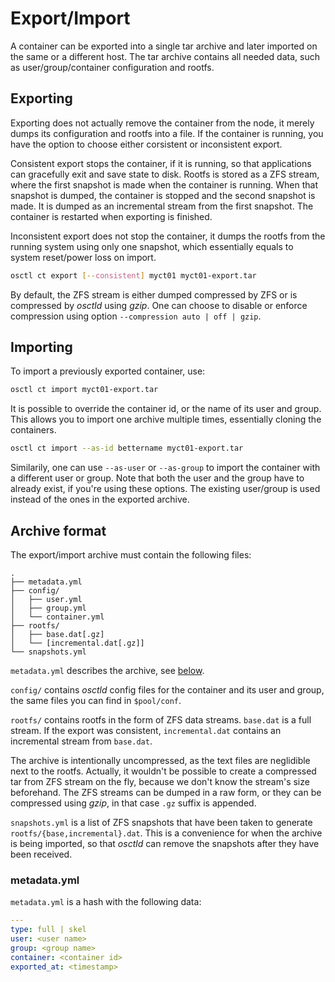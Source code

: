 # Export/Import
A container can be exported into a single tar archive and later imported
on the same or a different host. The tar archive contains all needed data,
such as user/group/container configuration and rootfs.

## Exporting
Exporting does not actually remove the container from the node, it merely
dumps its configuration and rootfs into a file. If the container is running,
you have the option to choose either corsistent or inconsistent export.

Consistent export stops the container, if it is running, so that applications
can gracefully exit and save state to disk. Rootfs is stored as a ZFS stream,
where the first snapshot is made when the container is running. When that
snapshot is dumped, the container is stopped and the second snapshot is made.
It is dumped as an incremental stream from the first snapshot. The container is
restarted when exporting is finished.

Inconsistent export does not stop the container, it dumps the rootfs from
the running system using only one snapshot, which essentially equals to system
reset/power loss on import.

```bash
osctl ct export [--consistent] myct01 myct01-export.tar
```

By default, the ZFS stream is either dumped compressed by ZFS or is compressed
by *osctld* using *gzip*. One can choose to disable or enforce compression
using option `--compression auto | off | gzip`.

## Importing
To import a previously exported container, use:

```bash
osctl ct import myct01-export.tar
```

It is possible to override the container id, or the name of its user and group.
This allows you to import one archive multiple times, essentially cloning
the containers.

```bash
osctl ct import --as-id bettername myct01-export.tar
```

Similarily, one can use `--as-user` or `--as-group` to import the container with
a different user or group. Note that both the user and the group have to already
exist, if you're using these options. The existing user/group is used instead of
the ones in the exported archive.

## Archive format
The export/import archive must contain the following files:

    .
    ├── metadata.yml
    ├── config/
    │   ├── user.yml
    │   ├── group.yml
    │   └── container.yml
    ├── rootfs/
    │   ├── base.dat[.gz]
    │   └── [incremental.dat[.gz]]
    └── snapshots.yml

`metadata.yml` describes the archive, see [below](#metadatayml).

`config/` contains *osctld* config files for the container and its user and group,
the same files you can find in `$pool/conf`.

`rootfs/` contains rootfs in the form of ZFS data streams. `base.dat` is a full
stream. If the export was consistent, `incremental.dat` contains an incremental
stream from `base.dat`.

The archive is intentionally uncompressed, as the text files are neglidible
next to the rootfs. Actually, it wouldn't be possible to create a compressed tar
from ZFS stream on the fly, because we don't know the stream's size beforehand.
The ZFS streams can be dumped in a raw form, or they can be compressed using
*gzip*, in that case `.gz` suffix is appended.

`snapshots.yml` is a list of ZFS snapshots that have been taken to generate
`rootfs/{base,incremental}.dat`. This is a convenience for when the archive
is being imported, so that *osctld* can remove the snapshots after they have
been received.

### metadata.yml
`metadata.yml` is a hash with the following data:

```yaml
---
type: full | skel
user: <user name>
group: <group name>
container: <container id>
exported_at: <timestamp>
```
